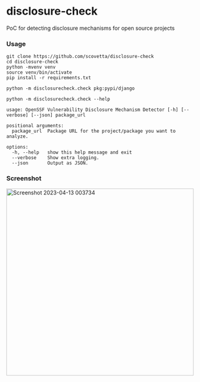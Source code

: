# disclosure-check
PoC for detecting disclosure mechanisms for open source projects

### Usage

```
git clone https://github.com/scovetta/disclosure-check
cd disclosure-check
python -mvenv venv
source venv/bin/activate
pip install -r requirements.txt

python -m disclosurecheck.check pkg:pypi/django

python -m disclosurecheck.check --help

usage: OpenSSF Vulnerability Disclosure Mechanism Detector [-h] [--verbose] [--json] package_url

positional arguments:
  package_url  Package URL for the project/package you want to analyze.

options:
  -h, --help   show this help message and exit
  --verbose    Show extra logging.
  --json       Output as JSON.
 ```

 ### Screenshot

<img width="491" alt="Screenshot 2023-04-13 003734" src="https://user-images.githubusercontent.com/732166/231688054-e159fe50-1b2f-4fa3-bb93-70fe8947e19a.png">
